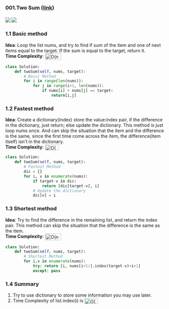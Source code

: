 ### 001.Two Sum ([link](https://leetcode.com/problems/two-sum/))
#### ![](https://img.shields.io/badge/Tag-Array-brightgreen.svg) ![](https://img.shields.io/badge/Difficult-Easy-brightgreen.svg)
### 1.1 Basic method
**Idea**:  Loop the list nums, and try to find if sum of the item and one of next items equal to the target. If the sum is equal to the target, return it.  
**Time Complexity**: <img src="http://www.sciweavers.org/tex2img.php?eq=%20O%28n%5E%7B2%7D%20%29&bc=White&fc=Black&im=jpg&fs=12&ff=arev&edit=0" align="center" border="0" alt=" O(n^{2} )" width="50" height="21" />  

``` python
class Solution:
    def twoSum(self, nums, target):
        # Basic Method
        for i in range(len(nums)):
            for j in range(i+1, len(nums)):
                if nums[i] + nums[j] == target:
                    return[i,j]
```

### 1.2 Fastest method
**Idea**: Create a dictionary(index) store the value:index pair, if the difference in the dictionary, just return; else update the dictionary. This method is just loop nums once. And can skip the situation that the item and the difference is the same, since the first time come across the item, the difference(item itself) isn't in the dictionary.  
**Time Complexity**: <img src="http://www.sciweavers.org/tex2img.php?eq=%20O%28n%29&bc=White&fc=Black&im=jpg&fs=12&ff=arev&edit=0" align="center" border="0" alt=" O(n)" width="42" height="18" />

``` python
class Solution:
    def twoSum(self, nums, target):
        # Fastest Method
        dic = {}
        for i, v in enumerate(nums):
            if target-v in dic:
                return [dic[target-v], i]
            # Update the dictionary
            dic[v] = i
```

### 1.3 Shortest method
**Idea**: Try to find the difference in the remaining list, and return the index pair. This method can skip the situation that the difference is the same as the item.  
**Time Complexity**: <img src="http://www.sciweavers.org/tex2img.php?eq=%20O%28n%5E%7B2%7D%29&bc=White&fc=Black&im=jpg&fs=12&ff=arev&edit=0" align="center" border="0" alt=" O(n^{2})" width="50" height="21" />  

``` python
class Solution:
    def twoSum(self, nums, target):
        # Shortest Method
        for i,v in enumerate(nums):        
            try: return [i, nums[i+1:].index(target-v)+i+1]
            except: pass
```

### 1.4 Summary
1. Try to use dictionary to store some information you may use later.
2. Time Complexity of list.index(i) is <img src="http://www.sciweavers.org/tex2img.php?eq=%20O%28n%29&bc=White&fc=Black&im=jpg&fs=12&ff=arev&edit=0" align="center" border="0" alt=" O(n)" width="42" height="18" />
